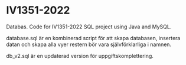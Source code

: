 # IV1351-2022
Databas.
Code for IV1351-2022 SQL project using Java and MySQL.


database.sql är en kombinerad script för att skapa databasen, insertera datan och skapa alla vyer
restern bör vara självförklarliga i namnen.

db_v2.sql är en updaterad version för uppgiftskomplettering. 
